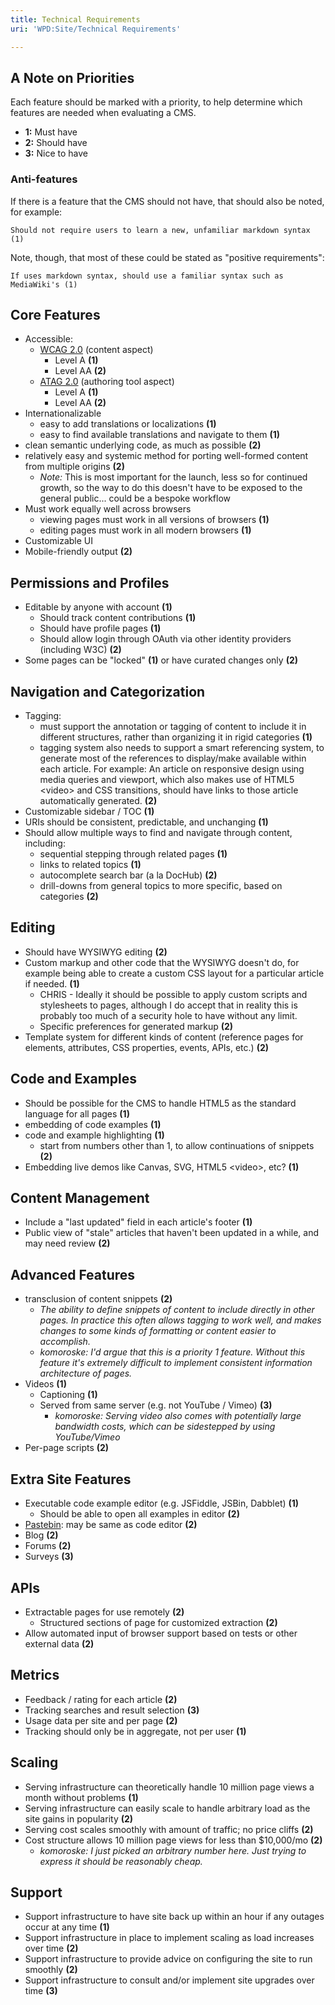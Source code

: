 ```yaml
---
title: Technical Requirements
uri: 'WPD:Site/Technical Requirements'

---
```

## A Note on Priorities

Each feature should be marked with a priority, to help determine which features are needed when evaluating a CMS.

-   **1:** Must have
-   **2:** Should have
-   **3:** Nice to have

### Anti-features

If there is a feature that the CMS should not have, that should also be noted, for example:

    Should not require users to learn a new, unfamiliar markdown syntax (1)

Note, though, that most of these could be stated as "positive requirements":

    If uses markdown syntax, should use a familiar syntax such as MediaWiki's (1)

## Core Features

-   Accessible:
    -   [WCAG 2.0](http://www.w3.org/TR/WCAG/) (content aspect)
        -   Level A **(1)**
        -   Level AA **(2)**
    -   [ATAG 2.0](http://www.w3.org/TR/ATAG20/) (authoring tool aspect)
        -   Level A **(1)**
        -   Level AA **(2)**
-   Internationalizable
    -   easy to add translations or localizations **(1)**
    -   easy to find available translations and navigate to them **(1)**
-   clean semantic underlying code, as much as possible **(2)**
-   relatively easy and systemic method for porting well-formed content from multiple origins **(2)**
    -   *Note:* This is most important for the launch, less so for continued growth, so the way to do this doesn't have to be exposed to the general public... could be a bespoke workflow
-   Must work equally well across browsers
    -   viewing pages must work in all versions of browsers **(1)**
    -   editing pages must work in all modern browsers **(1)**
-   Customizable UI
-   Mobile-friendly output **(2)**

## Permissions and Profiles

-   Editable by anyone with account **(1)**
    -   Should track content contributions **(1)**
    -   Should have profile pages **(1)**
    -   Should allow login through OAuth via other identity providers (including W3C) **(2)**
-   Some pages can be "locked" **(1)** or have curated changes only **(2)**

## Navigation and Categorization

-   Tagging:
    -   must support the annotation or tagging of content to include it in different structures, rather than organizing it in rigid categories **(1)**
    -   tagging system also needs to support a smart referencing system, to generate most of the references to display/make available within each article. For example: An article on responsive design using media queries and viewport, which also makes use of HTML5 \<video\> and CSS transitions, should have links to those article automatically generated. **(2)**
-   Customizable sidebar / TOC **(1)**
-   URIs should be consistent, predictable, and unchanging **(1)**
-   Should allow multiple ways to find and navigate through content, including:
    -   sequential stepping through related pages **(1)**
    -   links to related topics **(1)**
    -   autocomplete search bar (a la DocHub) **(2)**
    -   drill-downs from general topics to more specific, based on categories **(2)**

## Editing

-   Should have WYSIWYG editing **(2)**
-   Custom markup and other code that the WYSIWYG doesn't do, for example being able to create a custom CSS layout for a particular article if needed. **(1)**
    -   CHRIS - Ideally it should be possible to apply custom scripts and stylesheets to pages, although I do accept that in reality this is probably too much of a security hole to have without any limit.
    -   Specific preferences for generated markup **(2)**
-   Template system for different kinds of content (reference pages for elements, attributes, CSS properties, events, APIs, etc.) **(2)**

## Code and Examples

-   Should be possible for the CMS to handle HTML5 as the standard language for all pages **(1)**
-   embedding of code examples **(1)**
-   code and example highlighting **(1)**
    -   start from numbers other than 1, to allow continuations of snippets **(2)**
-   Embedding live demos like Canvas, SVG, HTML5 \<video\>, etc? **(1)**

## Content Management

-   Include a "last updated" field in each article's footer **(1)**
-   Public view of "stale" articles that haven't been updated in a while, and may need review **(2)**

## Advanced Features

-   transclusion of content snippets **(2)**
    -   *The ability to define snippets of content to include directly in other pages. In practice this often allows tagging to work well, and makes changes to some kinds of formatting or content easier to accomplish.*
    -   *komoroske: I'd argue that this is a priority 1 feature. Without this feature it's extremely difficult to implement consistent information architecture of pages.*
-   Videos **(1)**
    -   Captioning **(1)**
    -   Served from same server (e.g. not YouTube / Vimeo) **(3)**
        -   *komoroske: Serving video also comes with potentially large bandwidth costs, which can be sidestepped by using YouTube/Vimeo*
-   Per-page scripts **(2)**

## Extra Site Features

-   Executable code example editor (e.g. JSFiddle, JSBin, Dabblet) **(1)**
    -   Should be able to open all examples in editor **(2)**
-   [Pastebin](http://en.wikipedia.org/wiki/Pastebin): may be same as code editor **(2)**
-   Blog **(2)**
-   Forums **(2)**
-   Surveys **(3)**

## APIs

-   Extractable pages for use remotely **(2)**
    -   Structured sections of page for customized extraction **(2)**
-   Allow automated input of browser support based on tests or other external data **(2)**

## Metrics

-   Feedback / rating for each article **(2)**
-   Tracking searches and result selection **(3)**
-   Usage data per site and per page **(2)**
-   Tracking should only be in aggregate, not per user **(1)**

## Scaling

-   Serving infrastructure can theoretically handle 10 million page views a month without problems **(1)**
-   Serving infrastructure can easily scale to handle arbitrary load as the site gains in popularity **(2)**
-   Serving cost scales smoothly with amount of traffic; no price cliffs **(2)**
-   Cost structure allows 10 million page views for less than \$10,000/mo **(2)**
    -   *komoroske: I just picked an arbitrary number here. Just trying to express it should be reasonably cheap.*

## Support

-   Support infrastructure to have site back up within an hour if any outages occur at any time **(1)**
-   Support infrastructure in place to implement scaling as load increases over time **(2)**
-   Support infrastructure to provide advice on configuring the site to run smoothly **(2)**
-   Support infrastructure to consult and/or implement site upgrades over time **(3)**
